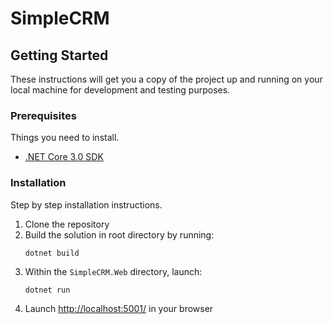 # SimpleCRM
## Getting Started
These instructions will get you a copy of the project up and running on your local machine for development and testing purposes.
### Prerequisites
Things you need to install.
* [.NET Core 3.0 SDK](https://dotnet.microsoft.com/download/dotnet-core/3.0)
### Installation
Step by step installation instructions.
  1. Clone the repository
  1. Build the solution in root directory by running:
     ```
     dotnet build
     ```
  1. Within the `SimpleCRM.Web` directory, launch:
     ```
     dotnet run
     ```
  1. Launch [http://localhost:5001/](http://localhost:5001/) in your browser
